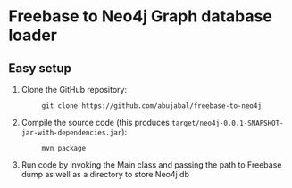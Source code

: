 
# Freebase to Neo4j Graph database loader


## Easy setup

1. Clone the GitHub repository:

            git clone https://github.com/abujabal/freebase-to-neo4j

2. Compile the source code (this produces `target/neo4j-0.0.1-SNAPSHOT-jar-with-dependencies.jar`):

            mvn package

3. Run code by invoking the Main class and passing the path to Freebase dump as well as a directory to store Neo4j db
            